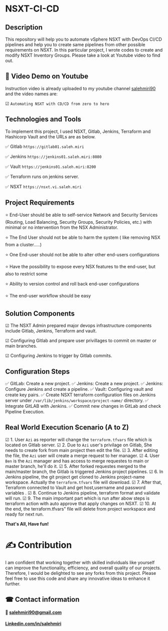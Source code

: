 # NSXT-CI-CD
## Description
This repository will help you to automate vSphere NSXT with DevOps CI/CD pipelines and help you to create same pipelines from other possible requirements on NSXT.
In this particular project, I wrote codes to create and modify NSXT Inventory Groups. Please take a look at Youtube video to find out.

## 🎥 Video Demo on Youtube
Instruction video is already uploaded to my youtube channel [salehmiri90](https://youtube.com/salehmiri90) and the video names are:

&#9745; `Automating NSXT with CD/CD from zero to hero`

## Technologies and Tools
To implement this project, I used NSXT, Gitlab, Jenkins, Terraform and Hashicorp Vault and the URLs are as below.

✅ Gitlab `https://gitlab01.saleh.miri`

✅ Jenkins `https://jenkins01.saleh.miri:8080`

✅ Vault `https://jenkins01.saleh.miri:8200`

✅ Terraform runs on jenkins server.

✅ NSXT `https://nsxt.vi.saleh.miri`

## Project Requirements
⭐ End-User should be able to self-service Network and Security Services (Routing, Load Balancing, Security Groups, Security Policies, etc.) with minimal or no intervention from the NSX Administrator.

⭐ The End User should not be able to harm the system ( like removing NSX from a cluster…..)

⭐ One End-user should not be able to alter other end-users configurations
   
⭐ Have the possibility to expose every NSX features to the end-user, but also to restrict some

⭐ Ability to version control and roll back end-user configurations

⭐ The end-user workflow should be easy

## Solution Components
&#9745; The NSXT Admin prepared major devops infrastructure components include Gitlab, Jenkins, Terraform and vault.

&#9745; Configuring Gitlab and prepare user privillages to commit on master or main branches.

&#9745; Configuring Jenkins to trigger by Gitlab commits.

## Configuration Steps
✅ GitLab: Create a new project.
✅ Jenkins: Create a new project.
✅ Jenkins: Configure Jenkins and create a pipeline.
✅ Vault: Configuring vault and create key pairs.
✅ Create NSXT terraform configuration files on Jenkins server under `/var/lib/jenkins/workspace/project-name/` directory.
✅ Integrate GitLAB with Jenkins.
✅ Commit new changes in GitLab and check Pipeline Execution.

## Real World Execution Scenario (A to Z)
&#9745; 1. User `Azi` as reporter will change the `terraform.tfvars` file which is located on Gitlab server.
&#9745; 2. Due to `Azi` user's privilage on Gitlab, She needs to create fork from main project then edit the file.
&#9745; 3. After editing the file, the `Azi` user will create a merge request to her manager.
&#9745; 4. User `Ben` is the `Azi` manager and has access to merge requestes to main or master branch, he'll do it.
&#9745; 5. After forked requestes merged to the main/master branch, the Gitlab is triggered Jenkins project pipelines.
&#9745; 6. In Jenkins pipeline, the git project get cloned to Jenkins project-name workspace. Actually the `terraform.tfvars` file will download.
&#9745; 7. After that, Terraform connected to Vault and get host,username and password variables .
&#9745; 8. Continue to Jenkins pipeline, terraform format and validate will run.
&#9745; 9. The main important part which is run after abow steps is terraform action with auto approve that apply changes on NSXT.
&#9745; 10. At the end, the terraform.tfvars" file will delete from project workspace and ready for next run.

**That's All, Have fun!** 

# ✍ Contribution
I am confident that working together with skilled individuals like yourself can improve the functionality, efficiency, and overall quality of our projects. Therefore, I would be delighted to see any forks from this project. Please feel free to use this code and share any innovative ideas to enhance it further.

## ☎ Contact information
#### 📧 salehmiri90@gmail.com
#### [Linkedin.com/in/salehmiri](https://www.linkedin.com/in/salehmiri)
